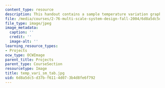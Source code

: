 ```yaml
---
content_type: resource
description: This handout contains a sample temperature variation graph.
file: /media/courses/2-76-multi-scale-system-design-fall-2004/6d8a5dc5d37bf6114d073b4d8fe6f792_temp_vari_sm_tab.jpg
file_type: image/jpeg
image_metadata:
  caption: ''
  credit: ''
  image-alt: ''
learning_resource_types:
- Projects
ocw_type: OCWImage
parent_title: Projects
parent_type: CourseSection
resourcetype: Image
title: temp_vari_sm_tab.jpg
uid: 6d8a5dc5-d37b-f611-4d07-3b4d8fe6f792
---
```

